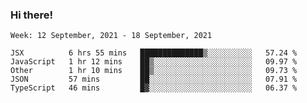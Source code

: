 ### Hi there!

<!--START_SECTION:waka-->
```text
Week: 12 September, 2021 - 18 September, 2021

JSX          6 hrs 55 mins   ██████████████▒░░░░░░░░░░   57.24 % 
JavaScript   1 hr 12 mins    ██▒░░░░░░░░░░░░░░░░░░░░░░   09.97 % 
Other        1 hr 10 mins    ██▒░░░░░░░░░░░░░░░░░░░░░░   09.73 % 
JSON         57 mins         ██░░░░░░░░░░░░░░░░░░░░░░░   07.91 % 
TypeScript   46 mins         █▓░░░░░░░░░░░░░░░░░░░░░░░   06.37 % 
```
<!--END_SECTION:waka-->
